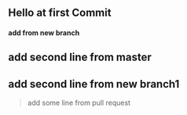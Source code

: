 ## Hello at first Commit

#### add from new branch


## add second line from master
## add second line from new branch1

> add some line from pull request